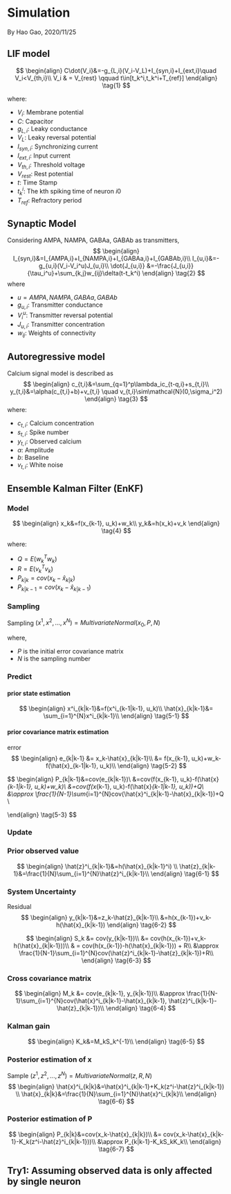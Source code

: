 

# Simulation

By Hao Gao, 2020/11/25

## LIF model

$$
\begin{align}
C\dot{V_i}&=-g_{L,i}(V_i-V_L)+I_{syn,i}+I_{ext,i}\quad V_i<V_{th,i}\\
V_i & = V_{rest} \qquad t\in[t_k^i,t_k^i+T_{ref}]
\end{align} \tag{1}
$$

where:

- $V_i$: Membrane potential
- $C$: Capacitor
- $g_{L,i}$: Leaky conductance
- $V_L$: Leaky reversal potential
- $I_{syn,i}$:  Synchronizing current
- $I_{ext,i}$: Input current
- $V_{th,i}$: Threshold voltage
- $V_{rest}$: Rest potential
- $t$: Time Stamp
- $t_k^i$: The kth spiking time of neuron $i0$
- $T_{ref}$:  Refractory period

## Synaptic Model

Considering AMPA, NAMPA, GABAa, GABAb as transmitters,
$$
\begin{align}
I_{syn,i}&=I_{AMPA,i}+I_{NAMPA,i}+I_{GABAa,i}+I_{GABAb,i}\\
I_{u,i}&=-g_{u,i}(V_i-V_i^u)J_{u,i}\\
\dot{J_{u,i}} &=-\frac{J_{u,i}}{\tau_i^u}+\sum_{k,j}w_{ij}\delta(t-t_k^i)
\end{align} \tag{2}
$$
where

- $u=AMPA, NAMPA, GABAa, GABAb$
- $g_{u,i}$: Transmitter conductance
- $V_i^u$: Transmitter reversal potential
- $J_{u,i}$: Transmitter concentration
- $w_{ij}$: Weights of connectivity

## Autoregressive model

Calcium signal model is described as 
$$
\begin{align}
c_{t,i}&=\sum_{q=1}^p\lambda_ic_{t-q,i}+s_{t,i}\\
y_{t,i}&=\alpha(c_{t,i}+b)+v_{t,i} \quad v_{t,i}\sim\mathcal{N}(0,\sigma_i^2)
\end{align} \tag{3}
$$
where:

- $c_{t,i}$: Calcium concentration
- $s_{t,i}$: Spike number
- $y_{t,i}$: Observed calcium
- $\alpha$: Amplitude
- $b$: Baseline
- $v_{t,i}$: White noise 

## Ensemble Kalman Filter (EnKF)

### Model

$$
\begin{align}
x_k&=f(x_{k-1}, u_k)+w_k\\
y_k&=h(x_k)+v_k
\end{align} \tag{4}
$$

where:

- $Q=E(w_k^Tw_k)$
- $R=E(v_k^Tv_k)$
- $P_{k|k}=cov(x_k-\hat{x}_{k|k})$
- $P_{k|k-1}=cov(x_k-\hat{x}_{k|k-1})$

### Sampling

Sampling $(x^1,x^2,...,x^N)=MultivariateNormal(x_0, P, N)$ 

where,

- $P$ is the initial error covariance matrix
- $N$ is the sampling number

### Predict

#### prior state estimation

$$
\begin{align}
x^i_{k|k-1}&=f(x^i_{k-1|k-1}, u_k)\\
\hat{x}_{k|k-1}&= \sum_{i=1}^{N}x^i_{k|k-1}\\
\end{align} \tag{5-1}
$$

#### prior covariance matrix estimation

error
$$
\begin{align}
e_{k|k-1} &= x_k-\hat{x}_{k|k-1}\\
&= f(x_{k-1}, u_k)+w_k-f(\hat{x}_{k-1|k-1}, u_k)\\
\end{align} \tag{5-2}
$$

$$
\begin{align}
P_{k|k-1}&=cov(e_{k|k-1})\\
&=cov(f(x_{k-1}, u_k)-f(\hat{x}_{k-1|k-1}, u_k)+w_k)\\
&=cov(f(x_{k-1}, u_k)-f(\hat{x}_{k-1|k-1}, u_k))+Q\\
&\approx \frac{1}{N-1}\sum_{i=1}^{N}cov(\hat{x}^i_{k|k-1}-\hat{x}_{k|k-1})+Q \\

\end{align} \tag{5-3}
$$

### Update

### Prior observed value

$$
\begin{align}
\hat{z}^i_{k|k-1}&=h(\hat{x}_{k|k-1}^i) \\
\hat{z}_{k|k-1}&=\frac{1}{N}\sum_{i=1}^{N}\hat{z}^i_{k|k-1}\\
\end{align} \tag{6-1}
$$

### System Uncertainty

Residual
$$
\begin{align}
y_{k|k-1}&=z_k-\hat{z}_{k|k-1}\\
&=h(x_{k-1})+v_k-h(\hat{x}_{k|k-1})
\end{align} \tag{6-2}
$$

$$
\begin{align}
S_k &= cov(y_{k|k-1})\\
&= cov(h(x_{k-1})+v_k-h(\hat{x}_{k|k-1}))\\
& = cov(h(x_{k-1})-h(\hat{x}_{k|k-1})) + R\\
&\approx \frac{1}{N-1}\sum_{i=1}^{N}cov(\hat{z}^i_{k|k-1}-\hat{z}_{k|k-1})+R\\
\end{align} \tag{6-3}
$$

### Cross covariance matrix
$$
\begin{align}
M_k &= cov(e_{k|k-1}, y_{k|k-1})\\
&\approx \frac{1}{N-1}\sum_{i=1}^{N}cov(\hat{x}^i_{k|k-1}-\hat{x}_{k|k-1}, \hat{z}^i_{k|k-1}-\hat{z}_{k|k-1})\\
\end{align} \tag{6-4}
$$

### Kalman gain
$$
\begin{align}
K_k&=M_kS_k^{-1}\\
\end{align} \tag{6-5}
$$

### Posterior estimation of x

Sample $(z^1,z^2,...,z^N)=MultivariateNormal(z, R, N)$ 
$$
\begin{align}
\hat{x}^i_{k|k}&=\hat{x}^i_{k|k-1}+K_k(z^i-\hat{z}^i_{k|k-1}) \\
\hat{x}_{k|k}&=\frac{1}{N}\sum_{i=1}^{N}\hat{x}^i_{k|k}\\
\end{align} \tag{6-6}
$$

### Posterior estimation of P

$$
\begin{align}
P_{k|k}&=cov(x_k-\hat{x}_{k|k})\\
&= cov(x_k-\hat{x}_{k|k-1}-K_k(z^i-\hat{z}^i_{k|k-1}))\\
&\approx P_{k|k-1}-K_kS_kK_k\\
\end{align} \tag{6-7}
$$

## Try1: Assuming observed data is only affected by single neuron

